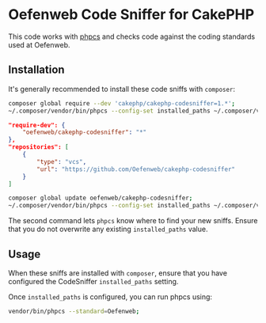 # Oefenweb Code Sniffer for CakePHP

This code works with [phpcs](https://github.com/squizlabs/PHP_CodeSniffer) and checks code against the coding standards used at Oefenweb.

## Installation

It's generally recommended to install these code sniffs with `composer`:

```sh
composer global require --dev 'cakephp/cakephp-codesniffer=1.*';
~/.composer/vendor/bin/phpcs --config-set installed_paths ~/.composer/vendor/cakephp/cakephp-codesniffer;
```

```json
"require-dev": {
	"oefenweb/cakephp-codesniffer": "*"
},
"repositories": [
	{
		"type": "vcs",
		"url": "https://github.com/Oefenweb/cakephp-codesniffer"
	}
]
```

```sh
composer global update oefenweb/cakephp-codesniffer;
~/.composer/vendor/bin/phpcs --config-set installed_paths ~/.composer/vendor/oefenweb/cakephp-codesniffer;
```

The second command lets `phpcs` know where to find your new sniffs. Ensure that
you do not overwrite any existing `installed_paths` value.

## Usage

When these sniffs are installed with `composer`, ensure that you have
configured the CodeSniffer `installed_paths` setting.

Once `installed_paths` is configured, you can run phpcs using:

```sh
vendor/bin/phpcs --standard=Oefenweb;
```
